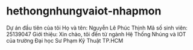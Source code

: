 # hethongnhungvaiot-nhapmon
Dự án đầu tiên của tôi
Họ và tên: Nguyễn Lê Phúc Thịnh
Mã số sinh viên: 25139047
Giới thiệu: Xin chào, tôi đến từ ngành Hệ Thống Nhúng và IOT của trường Đại học Sư Phạm Kỹ Thuật TP.HCM